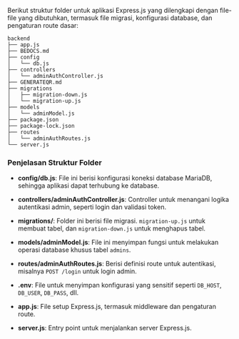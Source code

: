 Berikut struktur folder untuk aplikasi Express.js yang dilengkapi dengan file-file yang dibutuhkan, termasuk file migrasi, konfigurasi database, dan pengaturan route dasar:

```plaintext
backend
├── app.js
├── BEDOCS.md
├── config
│   └── db.js
├── controllers
│   └── adminAuthController.js
├── GENERATEQR.md
├── migrations
│   ├── migration-down.js
│   └── migration-up.js
├── models
│   └── adminModel.js
├── package.json
├── package-lock.json
├── routes
│   └── adminAuthRoutes.js
└── server.js
```

### Penjelasan Struktur Folder

- **config/db.js**: File ini berisi konfigurasi koneksi database MariaDB, sehingga aplikasi dapat terhubung ke database.

- **controllers/adminAuthController.js**: Controller untuk menangani logika autentikasi admin, seperti login dan validasi token.

- **migrations/**: Folder ini berisi file migrasi. `migration-up.js` untuk membuat tabel, dan `migration-down.js` untuk menghapus tabel.

- **models/adminModel.js**: File ini menyimpan fungsi untuk melakukan operasi database khusus tabel `admins`. 

- **routes/adminAuthRoutes.js**: Berisi definisi route untuk autentikasi, misalnya `POST /login` untuk login admin.

- **.env**: File untuk menyimpan konfigurasi yang sensitif seperti `DB_HOST`, `DB_USER`, `DB_PASS`, dll.

- **app.js**: File setup Express.js, termasuk middleware dan pengaturan route.

- **server.js**: Entry point untuk menjalankan server Express.js.

